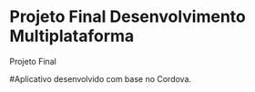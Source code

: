 # Projeto Final Desenvolvimento Multiplataforma
Projeto Final

#Aplicativo desenvolvido com base no Cordova.
